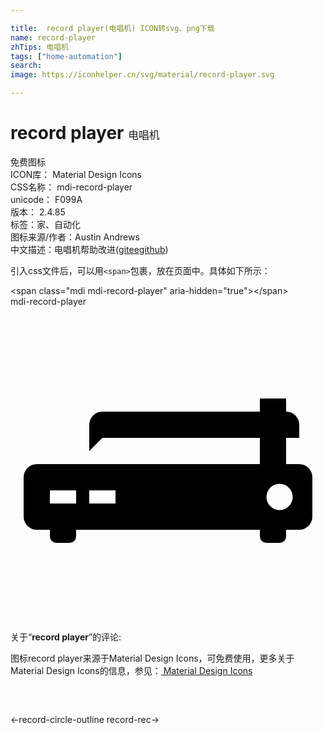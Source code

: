 ```yaml
---

title:  record player(电唱机) ICON转svg、png下载
name: record-player
zhTips: 电唱机
tags: ["home-automation"]
search: 
image: https://iconhelper.cn/svg/material/record-player.svg

---
```


# record player  <small style="font-size: 60%;font-weight: 100">电唱机</small>


<div class="detail-page">
<p>
<span><span class="badge-success badge">免费图标</span> </span>
<br/>
<span>
ICON库：
<span class="badge-secondary badge">Material Design Icons</span> 
</span>
<br/>
<span>
CSS名称：
<span class="badge-secondary badge">mdi-record-player</span> 
</span>
<br/>
<span>
unicode：
<span class="badge-secondary badge">F099A</span> 
<copy-btn content='F099A' btn-title=""></copy-btn>
<copy-btn :content='String.fromCodePoint(parseInt("F099A", 16))' btn-title="复制U"></copy-btn>
</span>
<br/>
<span>
版本：
<span class="badge-secondary badge">2.4.85</span> 
</span><br/><span>标签：<span class="badge-light badge"><router-link to="/tags/home-automation.html">家、自动化</router-link></span></span>
<br/>
<span>图标来源/作者：<span class="badge-light badge">Austin Andrews</span></span> 
<br/>
<span class="zh-detail">中文描述：<span class="badge-primary badge">电唱机</span><span class="help-link"><span>帮助改进</span>(<a href="https://gitee.com/liuwave/icon-helper/edit/master/json/material/record-player.json" target="_blank" rel="noopener noreferrer">gitee</a><a href="https://github.com/liuwave/icon-helper/edit/master/json/material/record-player.json" target="_blank" rel="noopener noreferrer">github</a></span>)</span><br/>
</p>
</div>
<div class="alert alert-dark">
  <i class="mdi mdi-record-player mdi-48px"></i>
  <i class="mdi mdi-record-player mdi-36px"></i>
  <i class="mdi mdi-record-player mdi-24px"></i>
  <i class="mdi mdi-record-player mdi-18px"></i>
</div>
<div>
  <p>引入css文件后，可以用<code>&lt;span&gt;</code>包裹，放在页面中。具体如下所示：    
  </p>
  <div class="alert alert-primary" style="font-size: 14px">
    &lt;span class="mdi mdi-record-player" aria-hidden="true"&gt;&lt;/span&gt;
    <copy-btn content='<span class="mdi mdi-record-player" aria-hidden="true"></span>'></copy-btn>
  </div>
  <div class="alert alert-secondary">
    <i class="mdi mdi-record-player"
    style="font-size: 24px"
    aria-hidden="true"></i> mdi-record-player
    <copy-btn content="mdi-record-player" btn-title="复制图标名称"></copy-btn>
  </div>
</div>
<div id="svg" class="svg-wrap">
<svg xmlns="http://www.w3.org/2000/svg" viewBox="0 0 24 24"><path d="M5,17.5A0.5,0.5 0 0,1 4.5,18H3.5A0.5,0.5 0 0,1 3,17.5V17H2A1,1 0 0,1 1,16V13A1,1 0 0,1 2,12H19V10H7L6,11V9A1,1 0 0,1 7,8H19V7H21V8A1,1 0 0,1 22,9V10H21V12H22A1,1 0 0,1 23,13V16A1,1 0 0,1 22,17H21V17.5A0.5,0.5 0 0,1 20.5,18H19.5A0.5,0.5 0 0,1 19,17.5V17H5V17.5M3,14V15H5V14H3M6,14V15H8V14H6M20.5,13.5A1,1 0 0,0 19.5,14.5A1,1 0 0,0 20.5,15.5A1,1 0 0,0 21.5,14.5A1,1 0 0,0 20.5,13.5Z" /></svg>
</div>
<detail full-name='mdi-record-player'></detail>
<div class="icon-detail__container">
<p>关于“<b>record player</b>”的评论:</p>
</div>
<Vssue title="关于“record player”的评论" />    
<div><p>图标record player来源于Material Design Icons，可免费使用，更多关于 Material Design Icons的信息，参见：<a target="_blank" href="https://iconhelper.cn/material.html"> Material Design Icons</a>
</p></div>

<div style="padding:2rem 0 " class="page-nav"><p class="inner"><span class="prev">←<router-link to="/icon/record-circle-outline.html">record-circle-outline</router-link></span> <span class="next"><router-link to="/icon/record-rec.html">record-rec</router-link>→</span></p></div>

